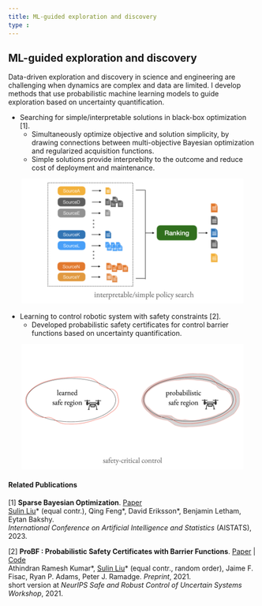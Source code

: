 ```yaml
---
title: ML-guided exploration and discovery
type : 
---
```

## ML-guided exploration and discovery

Data-driven exploration and discovery in science and engineering are challenging when dynamics are complex and data are limited. I develop methods that use probabilistic machine learning models to guide exploration based on uncertainty quantification. 

- Searching for simple/interpretable solutions in black-box optimization [1].
  - Simultaneously optimize objective and solution simplicity, by drawing connections between multi-objective Bayesian optimization and regularized acquisition functions.
  - Simple solutions provide interprebilty to the outcome and reduce cost of deployment and maintenance.
  
<p align="center">
<img src="/media/sebo.png" width="450">
</p>

- Learning to control robotic system with safety constraints [2].
  - Developed probabilistic safety certificates for control barrier functions based on uncertainty quantification.
<p align="center">
<img src="/media/probf.png" width="450">
</p>


#### Related Publications

[1] **Sparse Bayesian Optimization**. [Paper](https://arxiv.org/abs/2203.01900)\
<ins>Sulin Liu</ins>* (equal contr.), Qing Feng*, David Eriksson*, Benjamin Letham, Eytan Bakshy.\
*International Conference on Artificial Intelligence and Statistics* (AISTATS), 2023.

[2] **ProBF : Probabilistic Safety Certificates with Barrier Functions**. [Paper](https://arxiv.org/abs/2112.12210) | [Code](https://github.com/athindran/ProBF)\
Athindran Ramesh Kumar*, <ins>Sulin Liu</ins>* (equal contr., random order), Jaime F. Fisac, Ryan P. Adams, Peter J. Ramadge.
*Preprint*, 2021.\
short version at *NeurIPS Safe and Robust Control of Uncertain Systems Workshop*, 2021. 
